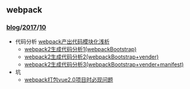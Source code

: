 ## webpack
### [blog](../../README.md)/[2017](../README.md)/[10](README.md)
* 代码分析 [webpack产出代码模块化浅析](http://shellphon.wang/githublog/2017/02/webpack-product.html)
  * [webpack2生成代码分析1(webpackBootstrap)][1]
  * [webpack2生成代码分析2(webpackBootstrap+vender)][2]
  * [webpack2生成代码分析3(webpackBootstrap+vender+manifest)][3]
* 坑
  * [webpack打包vue2.0项目时必现问题][101]

[1]:12/webpackBootstrap.md
[2]:13/webpackBootstrapVender.md
[3]:13/webpackBootstrapVenderManifest.md

[101]:13/webpackError1.md
